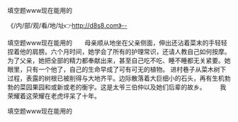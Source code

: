 填空题www现在能用的

《/内/部/观/看/地/址👉http://d8s8.com》--

填空题www现在能用的　　母亲顺从地坐在父亲侧面，伸出还沾着菜末的手轻轻捏着他的肩膀。六个月时间，她学会了所有的护理常识，还请人教自己如何按摩。为了父亲，她把全部的精力都奉献出来，甚至自己吃不吃、睡不睡都无关紧要。她眼里，只有一个他了，自己的生命早成了可有可无的植物。
进村巷子从菜木树下过程，表露的树根已被削得与大地齐平。边际散落着大巨细小的石头，再有生机勃勃的菜园果园和或新或老的衡宇。这是太爷三伯仲以及她们后辈的故乡。
　　我荣耀着这荣耀在老虎坪呆了十年。





填空题www现在能用的
